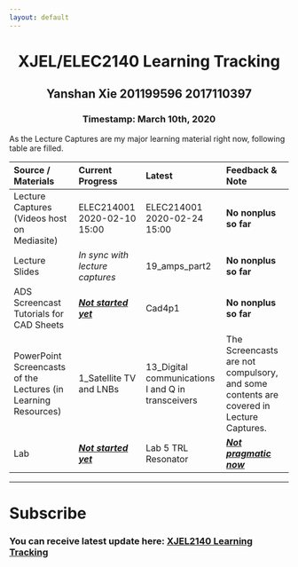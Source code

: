 ```yaml
---
layout: default
---
```



# <center>XJEL/ELEC2140 Learning Tracking</center>
## <center>Yanshan Xie 201199596 2017110397</center>
### <center>Timestamp: March 10th, 2020</center>

As the Lecture Captures are my major learning material right now, following table are filled.

| Source / Materials  | Current Progress  | Latest | Feedback & Note |
|:-----|:-----|:-----|:-----|
|Lecture Captures (Videos host on Mediasite)|ELEC214001 2020-02-10 15:00|ELEC214001 2020-02-24 15:00|**No nonplus so far**|
|Lecture Slides|*In sync with lecture captures*|19_amps_part2|**No nonplus so far**|
|ADS Screencast Tutorials for CAD Sheets|***<u>Not started yet</u>***|Cad4p1|**No nonplus so far**|
|PowerPoint Screencasts of the Lectures (in Learning Resources)|1_Satellite TV and LNBs|13_Digital communications I and Q in transceivers|The Screencasts are not compulsory, and some contents are covered in Lecture Captures.|
|Lab|***<u>Not started yet</u>***|Lab 5 TRL Resonator|***<u>Not pragmatic now</u>***|


--------------
# Subscribe
###  You can receive latest update here: [XJEL2140 Learning Tracking](./XJEL2140_Contents.html)